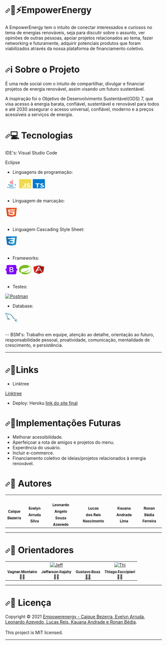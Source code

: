 
<readme-toc>
<h1 dir="auto"><a id="user-content-ℹ--sobre-o-projeto" class="anchor" aria-hidden="true" href="#ℹ--sobre-o-projeto"><svg class="octicon octicon-link" viewBox="0 0 16 16" version="1.1" width="16" height="16" aria-hidden="true"><path fill-rule="evenodd" d="M7.775 3.275a.75.75 0 001.06 1.06l1.25-1.25a2 2 0 112.83 2.83l-2.5 2.5a2 2 0 01-2.83 0 .75.75 0 00-1.06 1.06 3.5 3.5 0 004.95 0l2.5-2.5a3.5 3.5 0 00-4.95-4.95l-1.25 1.25zm-4.69 9.64a2 2 0 010-2.83l2.5-2.5a2 2 0 012.83 0 .75.75 0 001.06-1.06 3.5 3.5 0 00-4.95 0l-2.5 2.5a3.5 3.5 0 004.95 4.95l1.25-1.25a.75.75 0 00-1.06-1.06l-1.25 1.25a2 2 0 01-2.83 0z"></path></svg></a><g-emoji class="g-emoji" alias="information_source" fallback-src="">🔆⚡</g-emoji>EmpowerEnergy</h1>
    
A EmpowerEnergy tem o intuito de conectar interessados e curiosos no tema de energias renováveis, seja para discutir sobre o assunto, ver opiniões de outras pessoas, apoiar projetos relacionados ao tema, fazer networking e futuramente, adquirir potenciais produtos que foram viabilizados através da nossa plataforma de financiamento coletivo.

<h1 dir="auto"><a id="user-content-ℹ--sobre-o-projeto" class="anchor" aria-hidden="true" href="#ℹ--sobre-o-projeto"><svg class="octicon octicon-link" viewBox="0 0 16 16" version="1.1" width="16" height="16" aria-hidden="true"><path fill-rule="evenodd" d="M7.775 3.275a.75.75 0 001.06 1.06l1.25-1.25a2 2 0 112.83 2.83l-2.5 2.5a2 2 0 01-2.83 0 .75.75 0 00-1.06 1.06 3.5 3.5 0 004.95 0l2.5-2.5a3.5 3.5 0 00-4.95-4.95l-1.25 1.25zm-4.69 9.64a2 2 0 010-2.83l2.5-2.5a2 2 0 012.83 0 .75.75 0 001.06-1.06 3.5 3.5 0 00-4.95 0l-2.5 2.5a3.5 3.5 0 004.95 4.95l1.25-1.25a.75.75 0 00-1.06-1.06l-1.25 1.25a2 2 0 01-2.83 0z"></path></svg></a><g-emoji class="g-emoji" alias="information_source" fallback-src="https://github.githubassets.com/images/icons/emoji/unicode/2139.png">ℹ</g-emoji>  Sobre o Projeto</h1>

É uma rede social com o intuito de compartilhar, divulgar e financiar projetos de energia renovável, assim visando um futuro sustentável.

A inspiração foi o Objetivo de Desenvolvimento Sustentável(ODS) 7, que visa acesso à energia barata, confiável, sustentável e renovável para todos e até 2030 assegurar o acesso universal, confiável, moderno e a preços acessíveis a serviços de energia.


<h1 dir="auto"><a id="user-content--tecnologias" class="anchor" aria-hidden="true" href="#-tecnologias"><svg class="octicon octicon-link" viewBox="0 0 16 16" version="1.1" width="16" height="16" aria-hidden="true"><path fill-rule="evenodd" d="M7.775 3.275a.75.75 0 001.06 1.06l1.25-1.25a2 2 0 112.83 2.83l-2.5 2.5a2 2 0 01-2.83 0 .75.75 0 00-1.06 1.06 3.5 3.5 0 004.95 0l2.5-2.5a3.5 3.5 0 00-4.95-4.95l-1.25 1.25zm-4.69 9.64a2 2 0 010-2.83l2.5-2.5a2 2 0 012.83 0 .75.75 0 001.06-1.06 3.5 3.5 0 00-4.95 0l-2.5 2.5a3.5 3.5 0 004.95 4.95l1.25-1.25a.75.75 0 00-1.06-1.06l-1.25 1.25a2 2 0 01-2.83 0z"></path></svg></a><g-emoji class="g-emoji" alias="computer" fallback-src="https://github.githubassets.com/images/icons/emoji/unicode/1f4bb.png">💻</g-emoji> Tecnologias</h1>
<p dir="auto">IDE's: Visual Studio Code</p>
<p dir="auto">Eclipse</p>
<ul dir="auto">
<li>Linguagens de programação:</li>
</ul>
<div dir="auto">
  <a target="_blank" rel="noopener noreferrer" href="https://raw.githubusercontent.com/devicons/devicon/master/icons/java/java-original.svg"><img align="center" alt="Java" height="30" width="40" src="https://raw.githubusercontent.com/devicons/devicon/master/icons/java/java-original.svg" style="max-width: 100%;"></a>
  <a target="_blank" rel="noopener noreferrer" href="https://raw.githubusercontent.com/devicons/devicon/master/icons/javascript/javascript-plain.svg"><img align="center" alt="Js" height="30" width="40" src="https://raw.githubusercontent.com/devicons/devicon/master/icons/javascript/javascript-plain.svg" style="max-width: 100%;"></a>
  <a target="_blank" rel="noopener noreferrer" href="https://raw.githubusercontent.com/devicons/devicon/master/icons/typescript/typescript-plain.svg"><img align="center" alt="Ts" height="30" width="40" src="https://raw.githubusercontent.com/devicons/devicon/master/icons/typescript/typescript-plain.svg" style="max-width: 100%;"></a>
</div><br>
<ul dir="auto">
<li>Linguagem de marcação:</li>
</ul>
<div dir="auto">
 <a target="_blank" rel="noopener noreferrer" href="https://raw.githubusercontent.com/devicons/devicon/master/icons/html5/html5-original.svg"><img align="center" alt="HTML" height="30" width="40" src="https://raw.githubusercontent.com/devicons/devicon/master/icons/html5/html5-original.svg" style="max-width: 100%;"></a>
</div><br>
<ul dir="auto">
<li>Linguagem Cascading Style Sheet:</li>
</ul>
<div dir="auto">
  <a target="_blank" rel="noopener noreferrer" href="https://raw.githubusercontent.com/devicons/devicon/master/icons/css3/css3-original.svg"><img align="center" alt="CSS" height="30" width="40" src="https://raw.githubusercontent.com/devicons/devicon/master/icons/css3/css3-original.svg" style="max-width: 100%;"></a>
</div><br>
<ul dir="auto">
<li>Frameworks:</li>
</ul>
<div dir="auto">
  <a target="_blank" rel="noopener noreferrer" href="https://raw.githubusercontent.com/devicons/devicon/master/icons/bootstrap/bootstrap-original.svg"><img align="center" alt="Bootstrap" height="30" width="40" src="https://raw.githubusercontent.com/devicons/devicon/master/icons/bootstrap/bootstrap-original.svg" style="max-width: 100%;"></a>
  <a target="_blank" rel="noopener noreferrer" href="https://raw.githubusercontent.com/devicons/devicon/master/icons/spring/spring-original.svg"><img align="center" alt="spring" height="30" width="40" src="https://raw.githubusercontent.com/devicons/devicon/master/icons/spring/spring-original.svg" style="max-width: 100%;"></a>
 <a target="_blank" rel="noopener noreferrer" href="https://raw.githubusercontent.com/devicons/devicon/master/icons/angularjs/angularjs-original.svg"><img align="center" alt="angular" height="30" width="40" src="https://raw.githubusercontent.com/devicons/devicon/master/icons/angularjs/angularjs-original.svg" style="max-width: 100%;"></a>
</div><br>
<ul dir="auto">
<li>Testes:</li>
</ul>
<p dir="auto"><a href="#"><img src="https://camo.githubusercontent.com/253796bc5d9fa25c5ce28f12a498e2cba713f783e360ca3b238dd0378b963221/68747470733a2f2f696d672e736869656c64732e696f2f62616467652f506f73746d616e2d4646364333373f7374796c653d666f722d7468652d6261646765266c6f676f3d506f73746d616e266c6f676f436f6c6f723d666666666666" alt="Postman" data-canonical-src="https://img.shields.io/badge/Postman-FF6C37?style=for-the-badge&amp;logo=Postman&amp;logoColor=ffffff" style="max-width: 100%;"></a><br></p>
<ul dir="auto">
<li>Database:</li>
</ul>
<div dir="auto">
  <a target="_blank" rel="noopener noreferrer" href="https://raw.githubusercontent.com/devicons/devicon/master/icons/mysql/mysql-original.svg"><img align="center" alt="MySQL" height="30" width="40" src="https://raw.githubusercontent.com/devicons/devicon/master/icons/mysql/mysql-original.svg" style="max-width: 100%;"></a>
</div><br>
<p dir="auto">-- BSM's: Trabalho em equipe, atenção ao detalhe, orientação ao futuro, responsabilidade pessoal, proatividade, comunicação, mentalidade de crescimento, e persistência.</p>
<hr>

  <h1 dir="auto"><a id="user-content-ℹ--sobre-o-projeto" class="anchor" aria-hidden="true" href="#ℹ--sobre-o-projeto"><svg class="octicon octicon-link" viewBox="0 0 16 16" version="1.1" width="16" height="16" aria-hidden="true"><path fill-rule="evenodd" d="M7.775 3.275a.75.75 0 001.06 1.06l1.25-1.25a2 2 0 112.83 2.83l-2.5 2.5a2 2 0 01-2.83 0 .75.75 0 00-1.06 1.06 3.5 3.5 0 004.95 0l2.5-2.5a3.5 3.5 0 00-4.95-4.95l-1.25 1.25zm-4.69 9.64a2 2 0 010-2.83l2.5-2.5a2 2 0 012.83 0 .75.75 0 001.06-1.06 3.5 3.5 0 00-4.95 0l-2.5 2.5a3.5 3.5 0 004.95 4.95l1.25-1.25a.75.75 0 00-1.06-1.06l-1.25 1.25a2 2 0 01-2.83 0z"></path></svg></a><g-emoji class="g-emoji" alias="information_source" fallback-src="">🔗</g-emoji>Links</h1>

<ul dir="auto">
<li>Linktree<a href="https://empowerenergy.netlify.app" rel="nofollow"></a></li>
</ul><a href="https://linktr.ee/empowerenergy"> 
<p dir="auto">Linktree</p>
</a>
<ul dir="auto">
<li>Deploy: Heroku <a href="https://empowerenergy.netlify.app" rel="nofollow">link do site final</a></li>
</ul>

   <h1 dir="auto"><a id="user-content-ℹ--sobre-o-projeto" class="anchor" aria-hidden="true" href="#ℹ--sobre-o-projeto"><svg class="octicon octicon-link" viewBox="0 0 16 16" version="1.1" width="16" height="16" aria-hidden="true"><path fill-rule="evenodd" d="M7.775 3.275a.75.75 0 001.06 1.06l1.25-1.25a2 2 0 112.83 2.83l-2.5 2.5a2 2 0 01-2.83 0 .75.75 0 00-1.06 1.06 3.5 3.5 0 004.95 0l2.5-2.5a3.5 3.5 0 00-4.95-4.95l-1.25 1.25zm-4.69 9.64a2 2 0 010-2.83l2.5-2.5a2 2 0 012.83 0 .75.75 0 001.06-1.06 3.5 3.5 0 00-4.95 0l-2.5 2.5a3.5 3.5 0 004.95 4.95l1.25-1.25a.75.75 0 00-1.06-1.06l-1.25 1.25a2 2 0 01-2.83 0z"></path></svg></a><g-emoji class="g-emoji" alias="information_source" fallback-src="">🚀</g-emoji>Implementações Futuras</h1>

- Melhorar acessibilidade.
- Aperfeiçoar a rota de amigos e projetos do menu.
- Experiência do usuário.
- Incluir e-commerce.
- Financiamento coletivo de ideias/projetos relacionados à energia renovável.

<h1 dir="auto"><a id="user-content--autores" class="anchor" aria-hidden="true" href="#-autores"><svg class="octicon octicon-link" viewBox="0 0 16 16" version="1.1" width="16" height="16" aria-hidden="true"><path fill-rule="evenodd" d="M7.775 3.275a.75.75 0 001.06 1.06l1.25-1.25a2 2 0 112.83 2.83l-2.5 2.5a2 2 0 01-2.83 0 .75.75 0 00-1.06 1.06 3.5 3.5 0 004.95 0l2.5-2.5a3.5 3.5 0 00-4.95-4.95l-1.25 1.25zm-4.69 9.64a2 2 0 010-2.83l2.5-2.5a2 2 0 012.83 0 .75.75 0 001.06-1.06 3.5 3.5 0 00-4.95 0l-2.5 2.5a3.5 3.5 0 004.95 4.95l1.25-1.25a.75.75 0 00-1.06-1.06l-1.25 1.25a2 2 0 01-2.83 0z"></path></svg></a><g-emoji class="g-emoji" alias="bust_in_silhouette" fallback-src="https://github.githubassets.com/images/icons/emoji/unicode/1f464.png">👤</g-emoji> Autores</h1>
<table>
	<tbody><tr>
		<td align="center">
			<a href="(https://github.com/caiqueb05">
				<img width="100px" height="auto" src="https://avatars.githubusercontent.com/u/81648936?v=4" alt="" style="max-width: 100%;">
				<br>
				<sub>
					<b>Caique<br>Bezerra</b>
				</sub>
			</a>
		</td>
		<td align="center">
			<a href="https://github.com/evelynarruda">
				<img width="100px" height="auto" src="https://avatars.githubusercontent.com/u/89674125?v=4" alt="" style="max-width: 100%;">
				<br>
				<sub>
					<b>Evelyn<br>Arruda Silva</b>
				</sub>
			</a>
		</td>
		<td align="center">
			<a href="https://github.com/lleonardoazevedo">
				<img width="100px" height="auto" src="https://avatars.githubusercontent.com/u/86493240?v=4" alt="" style="max-width: 100%;">
				<br>
				<sub>
					<b>Leonardo Angelo<br>Souza Azevedo</b>
				</sub>
			</a>
		</td>
		<td align="center">
			<a href="https://github.com/therealkaslow">
				<img width="100px" height="auto" src="https://avatars.githubusercontent.com/u/88865748?v=4" alt="" style="max-width: 100%;">
				<br>
				<sub>
					<b>Lucas<br>dos Reis Nascimento</b>
				</sub>
			</a>
		</td>
		<td align="center">
			<a href="https://github.com/kauanaandrade">
				<img width="100px" height="auto" src="https://avatars.githubusercontent.com/u/88996534?v=4" alt="" style="max-width: 100%;">
				<br>
				<sub>
					<b>Kauana<br>Andrade Lima</b>
				</sub>
			</a>
<td align="center">
			<a href=" https://github.com/ronanbedia">
				<img width="100px" height="auto" src="https://avatars.githubusercontent.com/u/89662092?v=4" alt="" style="max-width: 100%;">
				<br>
				<sub>
					<b>Ronan<br>Bédia Ferreira</b>
				</sub>
			</a>
		</td>
	</tr>
</tbody></table>
<hr>
        
<h1 dir="auto"><a id="user-content--orientadores" class="anchor" aria-hidden="true" href="#-orientadores"><svg class="octicon octicon-link" viewBox="0 0 16 16" version="1.1" width="16" height="16" aria-hidden="true"><path fill-rule="evenodd" d="M7.775 3.275a.75.75 0 001.06 1.06l1.25-1.25a2 2 0 112.83 2.83l-2.5 2.5a2 2 0 01-2.83 0 .75.75 0 00-1.06 1.06 3.5 3.5 0 004.95 0l2.5-2.5a3.5 3.5 0 00-4.95-4.95l-1.25 1.25zm-4.69 9.64a2 2 0 010-2.83l2.5-2.5a2 2 0 012.83 0 .75.75 0 001.06-1.06 3.5 3.5 0 00-4.95 0l-2.5 2.5a3.5 3.5 0 004.95 4.95l1.25-1.25a.75.75 0 00-1.06-1.06l-1.25 1.25a2 2 0 01-2.83 0z"></path></svg></a><g-emoji class="g-emoji" alias="handshake" fallback-src="https://github.githubassets.com/images/icons/emoji/unicode/1f91d.png">🤝</g-emoji> Orientadores</h1>
<p dir="auto"></p>
<table>
  <tbody><tr>
    	  <td align="center"><a href="https://www.linkedin.com/in/vagner-monteiro-01b02811b/" rel="nofollow"><img src="https://media-exp1.licdn.com/dms/image/C4D03AQEtY0j2aFP_6w/profile-displayphoto-shrink_200_200/0/1588603343122?e=1643241600&v=beta&t=Pv2RELkxTZtGASUh8blRaSVWRtBhhRNLJ368YOVK_fw" width="100px;" alt="" data-canonical-src="https://media-exp1.licdn.com/dms/image/C4D03AQG-GED78ZIu3g/profile-displayphoto-shrink_400_400/0/1605569367220?e=1639612800&amp;v=beta&amp;t=4zTNK5W92b3ew6mUS-zXBSIMoody05KL69KHczZ-qbw" style="max-width: 100%;"><br><sub><b>Vagner Monteiro</b></sub></a><br><a title="Instrutor Generation Brasil"><g-emoji class="g-emoji" alias="man_astronaut" fallback-src="https://github.githubassets.com/images/icons/emoji/unicode/1f468-1f680.png">👨‍🚀</g-emoji></a></td> 
	  <td align="center"><a href="https://www.linkedin.com/in/jefferson-itajahy-aab58b120/" rel="nofollow"><img src="https://avatars.githubusercontent.com/u/76132310?v=4" width="100px;" alt="Jeff" style="max-width: 100%;"><br><sub><b>Jefferson Itajahy </b></sub></a><br><a title="Instrutor Generation Brasil"><g-emoji class="g-emoji" alias="man_astronaut" fallback-src="https://github.githubassets.com/images/icons/emoji/unicode/1f468-1f680.png">👨‍🚀</g-emoji></a></td> 
         <td align="center"><a href="https://www.linkedin.com/in/gustavoboaz/" rel="nofollow"><img src="https://media-exp1.licdn.com/dms/image/C4D03AQHJS-OwxqT4Og/profile-displayphoto-shrink_200_200/0/1628107373308?e=1643241600&v=beta&t=pLAV5rgMB07QYLrB5Qu8LTM2-LU-tIzp6j7pw0xciTc" width="100px;" alt="" data-canonical-src="https://media-exp1.licdn.com/dms/image/C4D03AQGTXH-g1mLpkg/profile-displayphoto-shrink_400_400/0/1603344125611?e=1639612800&amp;v=beta&amp;t=qhfqWdNYfqifTcfh9emwCjwVLPVfe_nQYbVpheYj1tc" style="max-width: 100%;"><br><sub><b>Gustavo Boaz</b></sub></a><br><a href="/FelipeJuanFernandes/blue-generation/blob/main" title="Instrutor Generation Brasil"><g-emoji class="g-emoji" alias="man_astronaut" fallback-src="https://github.githubassets.com/images/icons/emoji/unicode/1f468-1f680.png">👨‍🚀</g-emoji></a></td> 
    <td align="center"><a href="https://www.linkedin.com/in/thiago-faccipieri//" rel="nofollow"><img src="https://camo.githubusercontent.com/b027d34746212e324ab37b0ba924d8f25229d0fcf5334741f019fb2b996b76f5/68747470733a2f2f6d656469612d657870312e6c6963646e2e636f6d2f646d732f696d6167652f433445303341514551356662374e4d484834512f70726f66696c652d646973706c617970686f746f2d736872696e6b5f3430305f3430302f302f313630333230363030333438353f653d3136333936313238303026763d6265746126743d436f634347704b74716b6349755437786e78464337364f784b4b4948355970665330526776436d697a4263" width="100px;" alt="Thi" data-canonical-src="https://media-exp1.licdn.com/dms/image/C4E03AQEQ5fb7NMHH4Q/profile-displayphoto-shrink_400_400/0/1603206003485?e=1639612800&amp;v=beta&amp;t=CocCGpKtqkcIuT7xnxFC76OxKKIH5YpfS0RgvCmizBc" style="max-width: 100%;"><br><sub><b>Thiago Faccipieri</b></sub></a><br><a title="Instrutor Generation Brasil"><g-emoji class="g-emoji" alias="man_astronaut" fallback-src="https://github.githubassets.com/images/icons/emoji/unicode/1f468-1f680.png">👨‍🚀</g-emoji></a></td>	  
</tr>
</tbody></table>
<hr>
<h1 dir="auto"><a id="user-content--licença" class="anchor" aria-hidden="true" href="#-licença"><svg class="octicon octicon-link" viewBox="0 0 16 16" version="1.1" width="16" height="16" aria-hidden="true"><path fill-rule="evenodd" d="M7.775 3.275a.75.75 0 001.06 1.06l1.25-1.25a2 2 0 112.83 2.83l-2.5 2.5a2 2 0 01-2.83 0 .75.75 0 00-1.06 1.06 3.5 3.5 0 004.95 0l2.5-2.5a3.5 3.5 0 00-4.95-4.95l-1.25 1.25zm-4.69 9.64a2 2 0 010-2.83l2.5-2.5a2 2 0 012.83 0 .75.75 0 001.06-1.06 3.5 3.5 0 00-4.95 0l-2.5 2.5a3.5 3.5 0 004.95 4.95l1.25-1.25a.75.75 0 00-1.06-1.06l-1.25 1.25a2 2 0 01-2.83 0z"></path></svg></a><g-emoji class="g-emoji" alias="scroll" fallback-src="https://github.githubassets.com/images/icons/emoji/unicode/1f4dc.png">📜</g-emoji> Licença</h1>
<p dir="auto">Copyright <g-emoji class="g-emoji" alias="copyright" fallback-src="https://github.githubassets.com/images/icons/emoji/unicode/00a9.png">©️</g-emoji> 2021 <a href="https://github.com/Projeto-Integrador-EmpowerEnergy/Empower_Energy_Front">Empowerenergy - Caique Bezerra, Evelyn Arruda, Leonardo Azevedo, Lucas Reis, Kauana Andrade e Ronan Bédia</a>.
<br>
<br>
This project is <a>MIT</a> licensed.</p>
<hr>
</article>
        </div>
    </div>

  </readme-toc>
